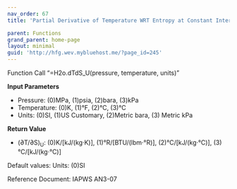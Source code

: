 ```yaml
---
nav_order: 67
title: 'Partial Derivative of Temperature WRT Entropy at Constant Internal Energy f(P, T)'

parent: Functions
grand_parent: home-page
layout: minimal
guid: 'http://hfg.wev.mybluehost.me/?page_id=245'
---
```


Function Call “=H2o.dTdS\_U(pressure, temperature, units)”

**Input Parameters**

- Pressure: (0)MPa, (1)psia, (2)bara, (3)kPa
- Temperature: (0)K, (1)°F, (2)°C, (3)°C
- Units: (0)SI, (1)US Customary, (2)Metric bara, (3) Metric kPa

**Return Value**

- (∂T/∂S)<sub>U</sub>: (0)K/\[kJ/(kg·K)\], (1)°R/\[BTU/(lbm·°R)\], (2)°C/\[kJ/(kg·°C)\], (3)°C/\[kJ/(kg·°C)\]

Default values: Units: (0)SI

Reference Document: IAPWS AN3-07